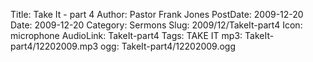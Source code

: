 Title: Take It - part 4
Author: Pastor Frank Jones
PostDate: 2009-12-20
Date: 2009-12-20
Category: Sermons
Slug: 2009/12/TakeIt-part4
Icon: microphone
AudioLink: TakeIt-part4
Tags: TAKE IT
mp3: TakeIt-part4/12202009.mp3
ogg: TakeIt-part4/12202009.ogg
